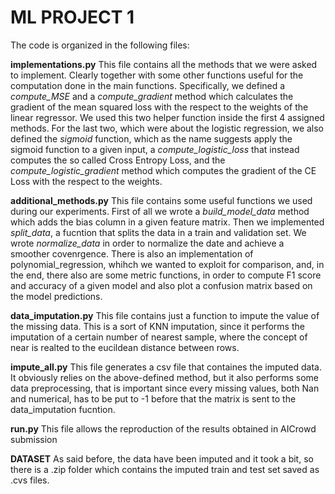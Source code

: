 # ML PROJECT 1 

The code is organized in the following files:

**implementations.py** This file contains all the methods that we were asked to implement. Clearly together with some other functions useful for the computation done in the main functions. Specifically, we defined a *compute_MSE* and a *compute_gradient* method which calculates the gradient of the mean squared loss with the respect to the weights of the linear regressor. We used this two helper function inside the first 4 assigned methods. For the last two, which were about the logistic regression, we also defined the *sigmoid* function, which as the name suggests apply the sigmoid function to a given input, a *compute_logistic_loss* that instead computes the so called Cross Entropy Loss, and the *compute_logistic_gradient* method which computes the gradient of the CE Loss with the respect to the weights.

**additional_methods.py** This file contains some useful functions we used during our experiments. First of all we wrote a *build_model_data* method which adds the bias column in a given feature matrix. Then we implemented *split_data*, a fucntion that splits the data in a train and validation set. We wrote *normalize_data* in order to normalize the date and achieve a smoother covenrgence. There is also an implementation of polynomial_regression, whihch we wanted to exploit for comparison, and, in the end, there also are some metric functions, in order to compute F1 score and accuracy of a given model and also plot a confusion matrix based on the model predictions.

**data_imputation.py** This file contains just a function to impute the value of the missing data. This is a sort of KNN imputation, since it performs the imputation of a certain number of nearest sample, where the concept of near is realted to the eucildean distance between rows. 

**impute_all.py** This file generates a csv file that containes the imputed data. It obviously relies on the above-defined method, but it also performs some data preprocessing, that is important since every missing values, both Nan and numerical, has to be put to -1 before that the matrix is sent to the data_imputation fucntion.

**run.py** This file allows the reproduction of the results obtained in AICrowd submission

**DATASET** As said before, the data have been imputed and it took a bit, so there is a .zip folder which contains the imputed train and test set saved as .cvs files.